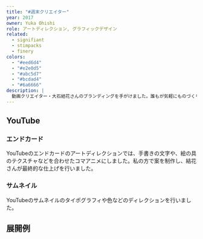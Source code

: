 ```yaml
---
title: "#週末クリエイター"
year: 2017
owner: Yuka Ohishi
role: アートディレクション, グラフィックデザイン
related:
  - signifiant
  - stimpacks
  - finery
colors:
  - "#eed6d4"
  - "#e2e0d5"
  - "#abc5d7"
  - "#bcdad4"
  - "#6a6666"
description: |
  動画クリエイター・大石結花さんのブランディングを手がけました。誰もが気軽にものづくりをすることを後押しする彼女の活動「#週末クリエイター」を表現するロゴや、アートワークをデザインしました。デジタルとアナログの両面で創作活動に役立つTipsをYouTubeで配信する彼女を表す、鉛筆とデジタルツールで利用されるペンツールをモチーフにしています。
---
```


<work-media name="logo.jpg" alt="週末クリエイターロゴ" />
<work-media name="stickers.jpg" caption="誰でも「#週末クリエイター」として活動を表明出来ることを表現した、中央の名前部分が差し替え可能なロゴ" />

<work-media name="color.png" alt="週末クリエイターカラーパレット" />
<work-media name="namecard.jpg" alt="週末クリエイター名刺デザイン" />

## YouTube

### エンドカード

YouTubeのエンドカードのアートディレクションでは、手書きの文字や、絵の具のテクスチャなどを合わせたコマアニメにしました。私の方で案を制作し、結花さんが最終的な仕上げを行いました。

<work-media name="endcard_initial.gif" alt="週末クリエイターのエンドカード 初期案" caption="初期案" full="false" />

<work-media name="endcard_final.gif" alt="週末クリエイターのエンドカード 最終デザイン" caption="最終デザイン" full="false" />

### サムネイル

YouTubeのサムネイルのタイポグラフィや色などのディレクションを行いました。

<work-media name="youtube_thumbnail.jpg" alt="YouTubeのサムネイル" />

## 展開例

<work-media name="enamelpin.jpg" alt="エナメルピン" />
<work-media name="pillow.jpg" alt="クッション" />
<work-media name="charger.jpg" alt="モバイルバッテリー" />
